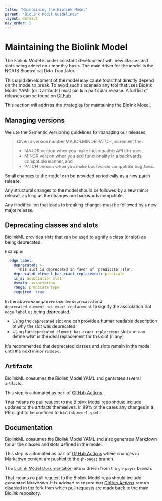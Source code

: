 ```yaml
---
title: "Maintaining the Biolink Model"
parent: "Biolink Model Guidelines"
layout: default
nav_order: 5
---
```


# Maintaining the Biolink Model

The Biolink Model is under constant development with new classes and slots being added on a monthly basis. The main driver for the model is the NCATS Biomedical Data Translator.

This rapid development of the model may cause tools that directly depend on the model to break. To avoid such a scenario any tool that uses Biolink Model YAML (or it artifacts) must pin to a particular release. A full list of releases can be found on [GitHub](https://github.com/biolink/biolink-model/releases)


This section will address the strategies for maintaining the Biolink Model.


## Managing versions

We use the [Semantic Versioning guidelines](https://semver.org/) for managing our releases.

> Given a version number MAJOR.MINOR.PATCH, increment the:
> - MAJOR version when you make incompatible API changes,
> - MINOR version when you add functionality in a backwards compatible manner, and
> - PATCH version when you make backwards compatible bug fixes.


Small changes to the model can be provided periodically as a new patch release. 

Any structural changes to the model should be followed by a new minor release, as long as the changes are backwards compatible.

Any modification that leads to breaking changes must be followed by a new major release.


## Deprecating classes and slots

BiolinkML provides slots that can be used to signify a class (or slot) as being deprecated.

Example:
```yaml
  edge label:
    deprecated: >-
      This slot is deprecated in favor of 'predicate' slot.
    deprecated_element_has_exact_replacement: predicate
    is_a: association slot
    domain: association
    range: predicate type
    required: true
```

In the above example we use the `deprecated` and `deprecated_element_has_exact_replacement` to signify the association slot `edge label` as being deprecated.
- Using the `deprecated` slot one can provide a human readable description of why the slot was deprecated
- Using the `deprecated_element_has_exact_replacement` slot one can define what is the ideal replacement for this slot (if any)

It's recommended that deprecated classes and slots remain in the model until the next minor release.


## Artifacts

BiolinkML consumes the Biolink Model YAML and generates several artifacts.

This step is automated as part of [GitHub Actions](https://github.com/biolink/biolink-model/actions). 

That means no pull request to the Biolink Model repo should include updates to the artifacts themselves. In 99% of the cases any changes in a PR ought to be confined to `biolink-model.yaml`.


## Documentation

BiolinkML consumes the Biolink Model YAML and also generates Markdown for all the classes and slots defined in the model.

This step is automated as part of [GitHub Actions](https://github.com/biolink/biolink-model/actions) where changes in Markdown content are pushed to the `gh-pages` branch. 

The [Biolink Model Documentation](https://biolink.github.io/biolink-model/) site is driven from the `gh-pages` branch.

That means no pull request to the Biolink Model repo should include generated Markdown. It is advised to ensure that [GitHub Actions](https://github.com/biolink/biolink-model/actions) remain disabled in the fork from which pull requests are made back to the main Biolink repository.
